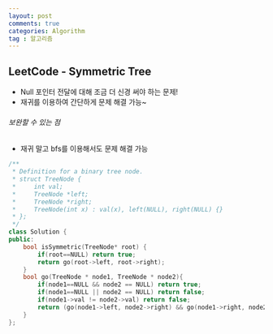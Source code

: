 ```yaml
---
layout: post
comments: true
categories: Algorithm
tag : 알고리즘
---
```


## LeetCode - Symmetric Tree

- Null 포인터 전달에 대해 조금 더 신경 써야 하는 문제!
- 재귀를 이용하여 간단하게 문제 해결 가능~

###### 보완할 수 있는 점

- 재귀 말고 bfs를 이용해서도 문제 해결 가능

```c++
/**
 * Definition for a binary tree node.
 * struct TreeNode {
 *     int val;
 *     TreeNode *left;
 *     TreeNode *right;
 *     TreeNode(int x) : val(x), left(NULL), right(NULL) {}
 * };
 */
class Solution {
public:
    bool isSymmetric(TreeNode* root) {
        if(root==NULL) return true;
        return go(root->left, root->right);
    }
    bool go(TreeNode * node1, TreeNode * node2){
        if(node1==NULL && node2 == NULL) return true;
        if(node1==NULL || node2 == NULL) return false;
        if(node1->val != node2->val) return false;
        return (go(node1->left, node2->right) && go(node1->right, node2->left));
    }
};
```